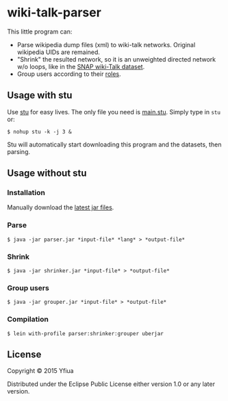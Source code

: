 # wiki-talk-parser
This little program can:

* Parse wikipedia dump files (xml) to wiki-talk networks. Original wikipedia UIDs are remained.
* "Shrink" the resulted network, so it is an unweighted directed network w/o loops, 
like in the [SNAP wiki-Talk dataset](https://snap.stanford.edu/data/wiki-Talk.html).
* Group users according to their [roles](https://en.wikipedia.org/wiki/Wikipedia:User_access_levels).

## Usage with stu
Use [stu](https://github.com/kunegis/stu) for easy lives. The only file you need is [main.stu](https://raw.githubusercontent.com/yfiua/wiki-talk-parser/master/main.stu). Simply type in `stu` or:

    $ nohup stu -k -j 3 &

Stu will automatically start downloading this program and the datasets, then parsing.

## Usage without stu
### Installation

Manually download the [latest jar files](https://github.com/yfiua/wiki-talk-parser/releases/latest).

### Parse

    $ java -jar parser.jar *input-file* *lang* > *output-file*

### Shrink

    $ java -jar shrinker.jar *input-file* > *output-file*
    
### Group users

    $ java -jar grouper.jar *input-file* > *output-file*

### Compilation

    $ lein with-profile parser:shrinker:grouper uberjar

## License

Copyright © 2015 Yfiua

Distributed under the Eclipse Public License either version 1.0 or any later version.
